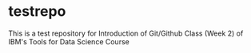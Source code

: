 # testrepo
This is a test repository for Introduction of Git/Github Class (Week 2) of IBM's Tools for Data Science Course  
